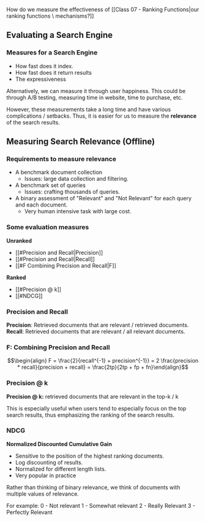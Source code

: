 How do we measure the effectiveness of [[Class 07 - Ranking Functions|our ranking functions \ mechanisms?]]
## Evaluating a Search Engine
### Measures for a Search Engine
- How fast does it index.
- How fast does it return results
- The expressiveness 

Alternatively, we can measure it through user happiness. This could be through A/B testing, measuring time in website, time to purchase, etc. 

However, these measurements take a long time and have various complications / setbacks. 
Thus, it is easier for us to measure the **relevance** of the search results.

## Measuring Search Relevance (Offline)

### Requirements to measure relevance
- A benchmark document collection
	- Issues: large data collection and filtering.
- A benchmark set of queries
	- Issues: crafting thousands of queries.
- A binary assessment of "Relevant" and "Not Relevant" for each query and each document.
	- Very human intensive task with large cost.

### Some evaluation measures

**Unranked**
- [[#Precision and Recall|Precision]]
- [[#Precision and Recall|Recall]]
- [[#F Combining Precision and Recall|F]]

**Ranked**
- [[#Precision @ k]]
- [[#NDCG]]

### Precision and Recall
**Precision**: Retrieved documents that are relevant / retrieved documents.
**Recall**: Retrieved documents that are relevant / all relevant documents.

### F: Combining Precision and Recall

$$\begin{align} F = \frac{2}{recall^{-1} + precision^{-1}} = 2 \frac{precision * recall}{precision + recall} = \frac{2tp}{2tp + fp + fn}\end{align}$$

### Precision @ k
**Precision @ k:** retrieved documents that are relevant in the top-k / k

This is especially useful when users tend to especially focus on the top search results, thus emphasizing the ranking of the search results.

### NDCG
**Normalized Discounted Cumulative Gain**
- Sensitive to the position of the highest ranking documents.
- Log discounting of results.
- Normalized for different length lists.
- Very popular in practice

Rather than thinking of binary relevance, we think of documents with multiple values of relevance.

For example: 
0 - Not relevant
1 - Somewhat relevant
2 - Really Relevant
3 - Perfectly Relevant